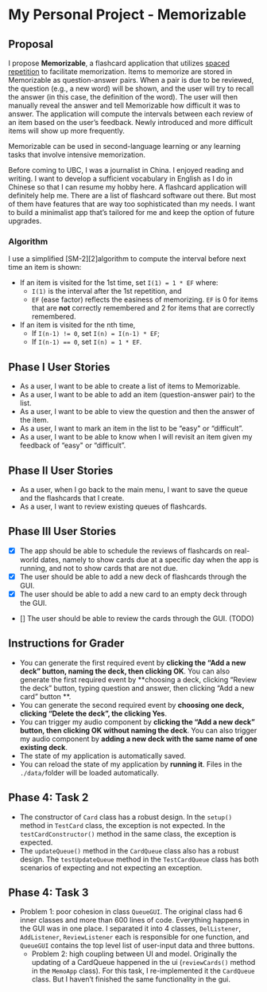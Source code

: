 # My Personal Project - Memorizable

## Proposal
I propose **Memorizable**, a flashcard application that utilizes [spaced repetition][1] to facilitate memorization.  Items to memorize are stored in Memorizable as question-answer pairs. When a pair is due to be reviewed, the question (e.g., a new word) will be shown, and the user will try to recall the answer (in this case, the definition of the word). The user will then manually reveal the answer and tell Memorizable how difficult it was to answer. The application will compute the intervals between each review of an item based on the user’s feedback. Newly introduced and more difficult items will show up more frequently. 

Memorizable can be used in second-language learning or any learning tasks that involve intensive memorization.

Before coming to UBC, I was a journalist in China. I enjoyed reading and writing. I want to develop a sufficient vocabulary in English as I do in Chinese so that I can resume my hobby here. A flashcard application will definitely help me. There are a list of flashcard software out there. But most of them have features that are way too sophisticated than my needs. I want to build a minimalist app that’s tailored  for me and keep the option of future upgrades.
### Algorithm
I use a simplified [SM-2][2]algorithm to compute the interval before next time an item is shown:
- If an item is visited for the 1st time, set `I(1) = 1 * EF` where:
	- `I(1)` is the interval after the 1st repetition, and
	- `EF` (ease factor) reflects the easiness of memorizing. `EF` is 0 for items that are **not** correctly remembered and 2 for items that are correctly remembered.
- If an item is visited for the nth time, 
	- If `I(n-1) != 0`,  set `I(n) = I(n-1) * EF`;
	- If `I(n-1) == 0`, set `I(n) = 1 * EF`\.

## Phase I User Stories
- As a user, I want to be able to create a list of items to Memorizable.
- As a user, I want to be able to add an item (question-answer pair) to the list.
- As a user, I want to be able to view the question and then the answer of the item.
- As a user, I want to mark an item in the list to be “easy" or “difficult”.
- As a user, I want to be able to know when I will revisit an item given my feedback of “easy" or “difficult”.

## Phase II User Stories
- As a user, when I go back to the main menu, I want to save the queue and the flashcards that I create.
- As a user, I want to review existing queues of flashcards.

## Phase III User Stories
- [x] The app should be able to schedule the reviews of flashcards on real-world dates, namely to show cards  due at a specific day when the app is running, and not to show cards that are not due.
- [x] The user should be able to add a new deck of flashcards through the GUI.
- [x] The user should be able to add a new card to an empty deck through the GUI.
- [] The user should be able to review the cards through the GUI. (TODO)

## Instructions for Grader
- You can generate the first required event by **clicking the “Add a new deck” button, naming the deck, then clicking OK**. You can also generate the first required event by **choosing a deck, clicking “Review the deck” button, typing question and answer, then clicking “Add a new card” button **.
- You can generate the second required event by **choosing one deck, clicking “Delete the deck”, the clicking Yes**.
- You can trigger my audio component by **clicking the “Add a new deck” button, then clicking OK without naming the deck**. You can also trigger my audio component by **adding a new deck with the same name of one existing deck**.
- The state of my application is automatically saved.
- You can reload the state of my application by **running it**. Files in the `./data/`folder will be loaded automatically.

## Phase 4: Task 2
- The constructor of `Card` class has a robust design. In the `setup()` method in `TestCard` class, the exception is not expected. In the `testCardConstructor()` method in the same class, the exception is expected.
- The `updateQueue()` method in the `CardQueue` class also has a robust design. The `testUpdateQueue` method in the `TestCardQueue` class has both scenarios of expecting and not expecting an exception.

## Phase 4: Task 3
- Problem 1: poor cohesion in class `QueueGUI`. The original class had  6 inner classes and more than 600 lines of code. Everything happens in the GUI was in one place. I separated it into 4 classes, `DelListener`, `AddListener`, `ReviewListener` each is responsible for one function, and `QueueGUI` contains the top level list of user-input data and three buttons.
	- Problem 2: high coupling between UI and model. Originally the updating of a CardQueue happened in the ui (`reviewCards()` method in the `MemoApp` class). For this task, I re-implemented it the `CardQueue` class. But I haven’t finished the same functionality in the gui.

[1]:	https://en.wikipedia.org/wiki/Spaced_repetition